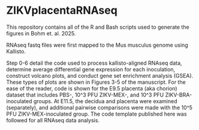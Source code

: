 # ZIKVplacentaRNAseq
This repository contains all of the R and Bash scripts used to generate the figures in Bohm et. al. 2025.

RNAseq fastq files were first mapped to the Mus musculus genome using Kallisto.

Step 0-6 detail the code used to process kallisto-aligned RNAseq data, determine average differential gene expression for each inoculation, construct volcano plots, and conduct gene set enrichment analysis (GSEA). These types of plots are shown in Figures 3-5 of the manuscript. For the ease of the reader, code is shown for the E9.5 placenta (aka chorion) dataset that includes PBS-, 10^3 PFU ZIKV-MEX-, and 10^3 PFU ZIKV-BRA-inoculated groups. At E11.5, the decidua and placenta were examined (separately), and additional pairwise comparisons were made with the 10^5 PFU ZIKV-MEX-inoculated group. The code template published here was followed for all RNAseq data analysis. 


